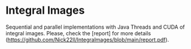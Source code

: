 # Integral Images

Sequential and parallel implementations with Java Threads and CUDA of integral images.
Please, check the [report] for more details (https://github.com/Nick22ll/Integralmages/blob/main/report.pdf).
